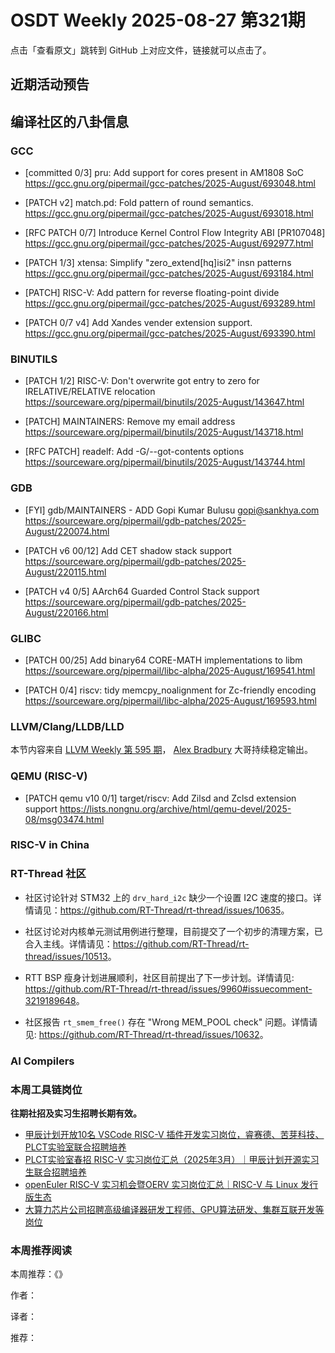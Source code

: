 # OSDT Weekly 2025-08-27 第321期

点击「查看原文」跳转到 GitHub 上对应文件，链接就可以点击了。

## 近期活动预告

## 编译社区的八卦信息

### GCC

- [committed 0/3] pru: Add support for cores present in AM1808 SoC
  https://gcc.gnu.org/pipermail/gcc-patches/2025-August/693048.html

- [PATCH v2] match.pd: Fold pattern of round semantics.
  https://gcc.gnu.org/pipermail/gcc-patches/2025-August/693018.html

- [RFC PATCH 0/7] Introduce Kernel Control Flow Integrity ABI [PR107048]
  https://gcc.gnu.org/pipermail/gcc-patches/2025-August/692977.html

- [PATCH 1/3] xtensa: Simplify "zero_extend[hq]isi2" insn patterns
  https://gcc.gnu.org/pipermail/gcc-patches/2025-August/693184.html

- [PATCH] RISC-V: Add pattern for reverse floating-point divide
  https://gcc.gnu.org/pipermail/gcc-patches/2025-August/693289.html

- [PATCH 0/7 v4] Add Xandes vender extension support.
  https://gcc.gnu.org/pipermail/gcc-patches/2025-August/693390.html

### BINUTILS

- [PATCH 1/2] RISC-V: Don't overwrite got entry to zero for IRELATIVE/RELATIVE relocation
  https://sourceware.org/pipermail/binutils/2025-August/143647.html

- [PATCH] MAINTAINERS: Remove my email address
  https://sourceware.org/pipermail/binutils/2025-August/143718.html

- [RFC PATCH] readelf: Add -G/--got-contents options
  https://sourceware.org/pipermail/binutils/2025-August/143744.html

### GDB

- [FYI] gdb/MAINTAINERS - ADD Gopi Kumar Bulusu gopi@sankhya.com
  https://sourceware.org/pipermail/gdb-patches/2025-August/220074.html

- [PATCH v6 00/12] Add CET shadow stack support
  https://sourceware.org/pipermail/gdb-patches/2025-August/220115.html

- [PATCH v4 0/5] AArch64 Guarded Control Stack support
  https://sourceware.org/pipermail/gdb-patches/2025-August/220166.html

### GLIBC

- [PATCH 00/25] Add binary64 CORE-MATH implementations to libm
  https://sourceware.org/pipermail/libc-alpha/2025-August/169541.html

- [PATCH 0/4] riscv: tidy memcpy_noalignment for Zc-friendly encoding
  https://sourceware.org/pipermail/libc-alpha/2025-August/169593.html

### LLVM/Clang/LLDB/LLD

本节内容来自 [LLVM Weekly 第 595 期](http://llvmweekly.org/issue/595)，
[Alex Bradbury](https://www.linkedin.com/in/alex-bradbury/) 大哥持续稳定输出。

### QEMU (RISC-V)

- [PATCH qemu v10 0/1] target/riscv: Add Zilsd and Zclsd extension support
  https://lists.nongnu.org/archive/html/qemu-devel/2025-08/msg03474.html

### RISC-V in China

### RT-Thread 社区

- 社区讨论针对 STM32 上的 `drv_hard_i2c` 缺少一个设置 I2C 速度的接口。详情请见：<https://github.com/RT-Thread/rt-thread/issues/10635>。

- 社区讨论对内核单元测试用例进行整理，目前提交了一个初步的清理方案，已合入主线。详情请见：<https://github.com/RT-Thread/rt-thread/issues/10513>。

- RTT BSP 瘦身计划进展顺利，社区目前提出了下一步计划。详情请见: <https://github.com/RT-Thread/rt-thread/issues/9960#issuecomment-3219189648>。

- 社区报告 `rt_smem_free()` 存在 "Wrong MEM_POOL check" 问题。详情请见: <https://github.com/RT-Thread/rt-thread/issues/10632>。

### AI Compilers

### 本周工具链岗位

**往期社招及实习生招聘长期有效。**

- [甲辰计划开放10名 VSCode RISC-V 插件开发实习岗位，睿赛德、苦芽科技、PLCT实验室联合招聘培养](https://mp.weixin.qq.com/s/zbMmsuAb3_XwBByTdKYM-Q)
- [PLCT实验室春招 RISC-V 实习岗位汇总（2025年3月）｜甲辰计划开源实习生联合招聘培养](https://mp.weixin.qq.com/s/no5v_YeGI3LUE7mYv5wUpQ)
- [openEuler RISC-V 实习机会暨OERV 实习岗位汇总｜RISC-V 与 Linux 发行版生态](https://mp.weixin.qq.com/s/87XEhORtte_iTTZqjinX2g)
- [大算力芯片公司招聘高级编译器研发工程师、GPU算法研发、集群互联开发等岗位](https://mp.weixin.qq.com/s/ONoNJ5jZmL794AdtlHrDuQ)

### 本周推荐阅读

本周推荐：《》

作者：

译者：

推荐：

